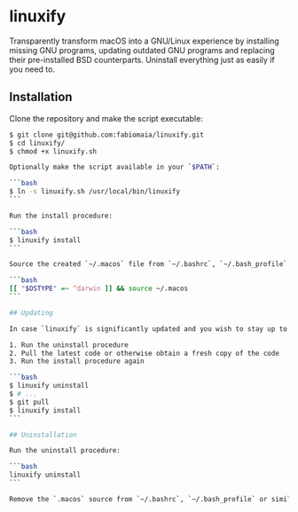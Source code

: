 # linuxify

Transparently transform macOS into a GNU/Linux experience by installing missing GNU programs, updating outdated GNU programs and replacing their pre-installed BSD counterparts.
Uninstall everything just as easily if you need to.

## Installation

Clone the repository and make the script executable:

````bash
$ git clone git@github.com:fabiomaia/linuxify.git
$ cd linuxify/
$ chmod +x linuxify.sh

Optionally make the script available in your `$PATH`:

```bash
$ ln -s linuxify.sh /usr/local/bin/linuxify
```

Run the install procedure:

```bash
$ linuxify install
```

Source the created `~/.macos` file from `~/.bashrc`, `~/.bash_profile` or similar:

```bash
[[ "$OSTYPE" =~ ^darwin ]] && source ~/.macos
```

## Updating

In case `linuxify` is significantly updated and you wish to stay up to date, it is recommended that you:

1. Run the uninstall procedure
2. Pull the latest code or otherwise obtain a fresh copy of the code
3. Run the install procedure again

```bash
$ linuxify uninstall
$ # ...
$ git pull
$ linuxify install
```

## Uninstallation

Run the uninstall procedure:

```bash
linuxify uninstall
```

Remove the `.macos` source from `~/.bashrc`, `~/.bash_profile` or similar.
